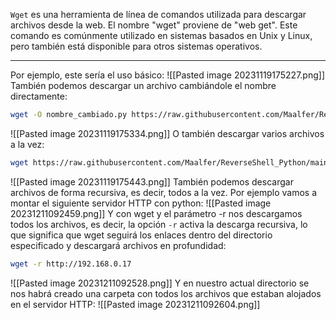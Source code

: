 `Wget` es una herramienta de línea de comandos utilizada para descargar archivos desde la web. El nombre "wget" proviene de "web get". Este comando es comúnmente utilizado en sistemas basados en Unix y Linux, pero también está disponible para otros sistemas operativos.

-----------------

Por ejemplo, este sería el uso básico:
![[Pasted image 20231119175227.png]]
También podemos descargar un archivo cambiándole el nombre directamente:
```bash
wget -O nombre_cambiado.py https://raw.githubusercontent.com/Maalfer/ReverseShell_Python/main/atacante.py
```
![[Pasted image 20231119175334.png]]
O también descargar varios archivos a la vez:
```bash
wget https://raw.githubusercontent.com/Maalfer/ReverseShell_Python/main/atacante.py https://raw.githubusercontent.com/Maalfer/ReverseShell_Python/main/v%C3%ADctima.py
```
![[Pasted image 20231119175443.png]]
También podemos descargar archivos de forma recursiva, es decir, todos a la vez. Por ejemplo vamos a montar el siguiente servidor HTTP con python:
![[Pasted image 20231211092459.png]]
Y con wget y el parámetro -r nos descargamos todos los archivos, es decir, la opción `-r` activa la descarga recursiva, lo que significa que wget seguirá los enlaces dentro del directorio especificado y descargará archivos en profundidad:
```bash
wget -r http://192.168.0.17
```
![[Pasted image 20231211092528.png]]
Y en nuestro actual directorio se nos habrá creado una carpeta con todos los archivos que estaban alojados en el servidor HTTP:
![[Pasted image 20231211092604.png]]
